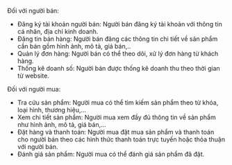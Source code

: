 Đối với người bán:
- Đăng ký tài khoản người bán: Người bán đăng ký tài khoản với thông tin cá nhân, địa chỉ kinh doanh.
- Đăng tin bán hàng: Người bán đăng các thông tin chi tiết về sản phẩm cần bán gồm hình ảnh, mô tả, giá bán,..
- Quản lý đơn hàng: Người bán có thể theo dõi, xử lý đơn hàng từ khách hàng.
- Thống kê doanh số: Người bán được thống kê doanh thu theo thời gian từ website.

Đối với người mua:
- Tra cứu sản phẩm: Người mua có thể tìm kiếm sản phẩm theo từ khóa, loại hình, thương hiệu,...
- Xem chi tiết sản phẩm: Người mua xem đầy đủ thông tin về sản phẩm như hình ảnh, mô tả, giá bán,...
- Đặt hàng và thanh toán: Người mua đặt mua sản phẩm và thanh toán cho người bán theo các hình thức thanh toán trực tuyến hoặc thỏa thuận với người bán.
- Đánh giá sản phẩm: Người mua có thể đánh giá sản phẩm đã đặt.
